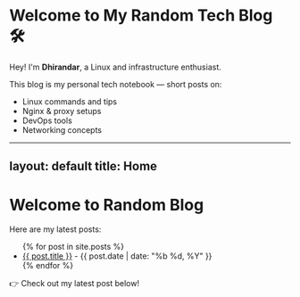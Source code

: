 # Welcome to My Random Tech Blog 🛠️

Hey! I'm **Dhirandar**, a Linux and infrastructure enthusiast.

This blog is my personal tech notebook — short posts on:
- Linux commands and tips
- Nginx & proxy setups
- DevOps tools
- Networking concepts

---
layout: default
title: Home
---

# Welcome to Random Blog

Here are my latest posts:

<ul>
  {% for post in site.posts %}
    <li>
      <a href="{{ post.url | relative_url }}">{{ post.title }}</a>
      <span> - {{ post.date | date: "%b %d, %Y" }}</span>
    </li>
  {% endfor %}
</ul>

👉 Check out my latest post below!

